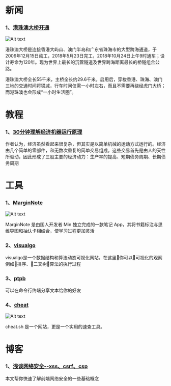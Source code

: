 # 新闻

### 1、[港珠澳大桥开通](http://www.xinhuanet.com/gangao/zt/ldzt/gzadq/)

![Alt text](http://phgxcuckd.bkt.clouddn.com/640.webp)

港珠澳大桥是连接香港大屿山、澳门半岛和广东省珠海市的大型跨海通道，于2009年12月15日动工，2018年5月23日完工，2018年10月24日上午9时通车；设计寿命为120年。现为世界上最长的沉管隧道及世界跨海距离最长的桥隧组合公路。

港珠澳大桥全长55千米，主桥全长约29.6千米。启用后，穿梭香港、珠海、澳门三地的交通时间将锐减，行车时间仅需一小时左右，而且不需要再绕经虎门大桥；而港珠澳也会形成“一小时生活圈”。

# 教程

### 1、[30分钟理解经济机器运行原理](https://zhuanlan.zhihu.com/p/47616503?utm_source=ZHShareTargetIDMore&utm_medium=social&utm_oi=50987309989888)

作者认为，经济虽然看起来很复杂，但其实是以简单机械的运动方式运行的。经济由几个简单的零部件，和无数次重复的简单交易组成。这些交易首先是由人的天性所驱动，因此形成了三股主要的经济动力：生产率的提高、短期债务周期、长期债务周期


# 工具

### 1、[MarginNote](https://www.marginnote.com/)

![Alt text](http://phgxcuckd.bkt.clouddn.com/image/blog/marginnote.jpg)

MarginNote 是由国人开发者 Min 独立完成的一款笔记 App，其将书籍标注与思维导图和抽认卡相结合，使学习过程更加灵活

### 2、[visualgo](https://visualgo.net)

visualgo是一个数据结构和算法动态可视化网站，在这里你可以可视化的观察例如排序、二叉树算法的执行过程

### 3、[ptpb](https://ptpb.pw/)

可以在命令行终端分享文本给你的好友

### 4、[cheat](https://cheat.sh/)
![Alt text](http://phgxcuckd.bkt.clouddn.com/image/blog/cheat.gif)

cheat.sh 是一个网站，更是一个实用的速查工具。

# 博客

### 1、[浅谈网络安全--xss、csrf、csp](http://localhost:4000/2018/10/25/%E6%B5%85%E8%B0%88%E7%BD%91%E7%BB%9C%E5%AE%89%E5%85%A8-xss%E3%80%81csrf%E3%80%81csp/#more)

本文帮你快速了解前端网络安全的一些基础概念